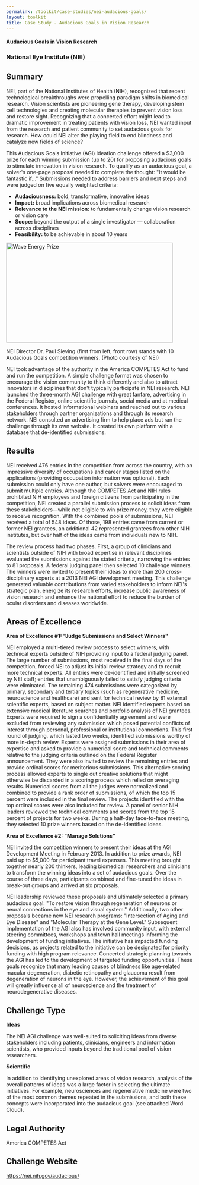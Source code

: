 ```yaml
---
permalink: /toolkit/case-studies/nei-audacious-goals/
layout: toolkit
title: Case Study - Audacious Goals in Vision Research
---
```

<div class="grid-container padding-bottom-5">
  <div id="page-wrap">
    <div class="usa-grid">
      <article class="portfolio-article usa-prose usa-grid-full" id="9335" itemscope="" itemtype="http://schema.org/CreativeWork">
        <div class="portfolio-item-content">
          <figure class="media-wrap usa-grid-full">
          </figure>
          <section class="article-body-wrap usa-prose desktop:grid-col-9">
            <section class="portfolio-detail-description">
              <div class="body-text clearfix" itemprop="description">
                <h1>Audacious Goals in Vision Research</h1>
                <h3 style="border-bottom: 1px solid #e4e4e4;">National Eye Institute (NEI)</h3>
                <h2>Summary</h2>
                <p>NEI, part of the National Institutes of Health (NIH), recognized that recent technological breakthroughs were propelling paradigm shifts in biomedical research. Vision scientists are pioneering gene therapy, developing stem cell technologies and creating molecular therapies to prevent vision loss and restore sight. Recognizing that a concerted effort might lead to dramatic improvement in treating patients with vision loss, NEI wanted input from the research and patient community to set audacious goals for research. How could NEI alter the playing field to end blindness and catalyze new fields of science?</p>
                <p>This Audacious Goals Initiative (AGI) ideation challenge offered a $3,000 prize for each winning submission (up to 20) for proposing audacious goals to stimulate innovation in vision research. To qualify as an audacious goal, a solver's one-page proposal needed to complete the thought: "It would be fantastic if…" Submissions needed to address barriers and next steps and were judged on five equally weighted criteria:</p>
                <ul>
                  <li><b>Audaciousness:</b> bold, transformative, innovative ideas</li>
                  <li><b>Impact:</b> broad implications across biomedical research</li>
                  <li><b>Relevance to the NEI mission:</b> to fundamentally change vision research or vision care</li>
                  <li><b>Scope:</b> beyond the output of a single investigator — collaboration across disciplines</li>
                  <li><b>Feasibility:</b> to be achievable in about 10 years</li>
                </ul>
                <!--Feature Image-->
                <div class="wp-caption alignleft" style="max-width: 460px">
                  <a href="{{ site.baseurl }}/assets/images/toolkit/case-studies/Audacious-Goals-e1474484371635.jpg">
                    <img class="wp-image-9360" src="{{ site.baseurl }}/assets/images/toolkit/case-studies/Audacious-Goals-e1474484371635.jpg" alt="Wave Energy Prize" sizes="(max-width: 450px) 100vw, 450px" width="450" height="270" />
                  </a>
                  <p class="wp-caption-text margin-top-0">NEI Director Dr. Paul Sieving (first from left, front row) stands with 10 Audacious Goals competition winners.
                  (Photo courtesy of NEI)</p>
                  <!-- <p class="wp-caption-text">Hidden Signals Challenge Logo</p> -->
                </div>
                <p>NEI took advantage of the authority in the America COMPETES Act to fund and run the competition. A simple challenge format was chosen to encourage the vision community to think differently and also to attract innovators in disciplines that don't typically participate in NEI research. NEI launched the three-month AGI challenge with great fanfare, advertising in the Federal Register, online scientific journals, social media and at medical conferences. It hosted informational webinars and reached out to various stakeholders through partner organizations and through its research network. NEI consulted an advertising firm to help place ads but ran the challenge through its own website. It created its own platform with a database that de-identified submissions.</p>
                <h2>Results</h2>
                <p>NEI received 476 entries in the competition from across the country, with an impressive diversity of occupations and career stages listed on the applications (providing occupation information was optional). Each submission could only have one author, but solvers were encouraged to submit multiple entries. Although the COMPETES Act and NIH rules prohibited NIH employees and foreign citizens from participating in the competition, NEI created a parallel submission process to solicit ideas from these stakeholders—while not eligible to win prize money, they were eligible to receive recognition. With the combined pools of submissions, NEI received a total of 548 ideas. Of those, 198 entries came from current or former NEI grantees, an additional 42 represented grantees from other NIH institutes, but over half of the ideas came from individuals new to NIH.</p>
                <p>The review process had two phases. First, a group of clinicians and scientists outside of NIH with broad expertise in relevant disciplines evaluated the submissions against the stated criteria, narrowing the entries to 81 proposals. A federal judging panel then selected 10 challenge winners. The winners were invited to present their ideas to more than 200 cross-disciplinary experts at a 2013 NEI AGI development meeting. This challenge generated valuable contributions from varied stakeholders to inform NEI's strategic plan, energize its research efforts, increase public awareness of vision research and enhance the national effort to reduce the burden of ocular disorders and diseases worldwide.</p>
                <h2>Areas of Excellence</h2>
                <p><strong>Area of Excellence #1: "Judge Submissions and Select Winners"</strong></p>
                <p>NEI employed a multi-tiered review process to select winners, with technical experts outside of NIH providing input to a federal judging panel. The large number of submissions, most received in the final days of the competition, forced NEI to adjust its initial review strategy and to recruit more technical experts. All entries were de-identified and initially screened by NEI staff; entries that unambiguously failed to satisfy judging criteria were eliminated. The remaining 474 submissions were categorized by primary, secondary and tertiary topics (such as regenerative medicine, neuroscience and healthcare) and sent for technical review by 81 external scientific experts, based on subject matter. NEI identified experts based on extensive medical literature searches and portfolio analysis of NEI grantees. Experts were required to sign a confidentiality agreement and were excluded from reviewing any submission which posed potential conflicts of interest through personal, professional or institutional connections. This first round of judging, which lasted two weeks, identified submissions worthy of more in-depth review. Experts were assigned submissions in their area of expertise and asked to provide a numerical score and technical comments relative to the judging criteria outlined on the Federal Register announcement. They were also invited to review the remaining entries and provide ordinal scores for meritorious submissions. This alternative scoring process allowed experts to single out creative solutions that might otherwise be discarded in a scoring process which relied on averaging results. Numerical scores from all the judges were normalized and combined to provide a rank order of submissions, of which the top 15 percent were included in the final review. The projects identified with the top ordinal scores were also included for review. A panel of senior NIH leaders reviewed the technical comments and scores from the top 15 percent of projects for two weeks. During a half-day face-to-face meeting, they selected 10 prize winners based on the de-identified ideas.</p>
                <p><b>Area of Excellence #2: "Manage Solutions"</b></p>
                <p>NEI invited the competition winners to present their ideas at the AGI Development Meeting in February 2013. In addition to prize awards, NEI paid up to $5,000 for participant travel expenses. This meeting brought together nearly 200 thinkers, leading biomedical researchers and clinicians to transform the winning ideas into a set of audacious goals. Over the course of three days, participants combined and fine-tuned the ideas in break-out groups and arrived at six proposals.</p>
                <p>NEI leadership reviewed these proposals and ultimately selected a primary audacious goal: "To restore vision through regeneration of neurons or neural connections in the eye and visual system." Additionally, two other proposals became new NEI research programs: "Intersection of Aging and Eye Disease" and "Molecular Therapy at the Gene Level." Subsequent implementation of the AGI also has involved community input, with external steering committees, workshops and town hall meetings informing the development of funding initiatives. The initiative has impacted funding decisions, as projects related to the initiative can be designated for priority funding with high program relevance. Concerted strategic planning towards the AGI has led to the development of targeted funding opportunities. These goals recognize that many leading causes of blindness like age-related macular degeneration, diabetic retinopathy and glaucoma result from degeneration of neurons in the eye. However, the achievement of this goal will greatly influence all of neuroscience and the treatment of neurodegenerative diseases.</p>
                <h2>Challenge Type</h2>
                <p><b>Ideas</b></p>
                <p>The NEI AGI challenge was well-suited to soliciting ideas from diverse stakeholders including patients, clinicians, engineers and information scientists, who provided inputs beyond the traditional pool of vision researchers.</p>
                <p><b>Scientific</b></p>
                <p>In addition to identifying unexplored areas of vision research, analysis of the overall patterns of ideas was a large factor in selecting the ultimate initiatives. For example, neurosciences and regenerative medicine were two of the most common themes repeated in the submissions, and both these concepts were incorporated into the audacious goal (see attached Word Cloud).</p>
                <h2>Legal Authority</h2>
                <p>America COMPETES Act</p>
                <h2>Challenge Website</h2>
                <p><a href="https://nei.nih.gov/audacious/">https://nei.nih.gov/audacious/</a>
                </p>
              </div>
            </section>
          </section>
        </div>
      </article>
    </div>
  </div>
</div>

